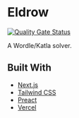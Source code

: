 # Eldrow

[![Quality Gate Status](https://sonarcloud.io/api/project_badges/measure?project=kputrajaya_eldrow&metric=alert_status)](https://sonarcloud.io/summary/new_code?id=kputrajaya_eldrow)

A Wordle/Katla solver. 

## Built With

- [Next.js](https://nextjs.org/)
- [Tailwind CSS](https://tailwindcss.com/)
- [Preact](https://preactjs.com/)
- [Vercel](https://vercel.com/)
